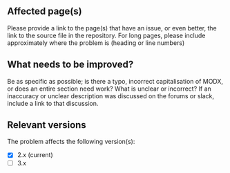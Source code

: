 ## Affected page(s)

Please provide a link to the page(s) that have an issue, or even better, the link to the source file in the repository. For long pages, please include approximately where the problem is (heading or line numbers)

## What needs to be improved?

Be as specific as possible; is there a typo, incorrect capitalisation of MODX, or does an entire section need work? What is unclear or incorrect? If an inaccuracy or unclear description was discussed on the forums or slack, include a link to that discussion.

## Relevant versions

The problem affects the following version(s): 

- [x] 2.x (current)
- [ ] 3.x
